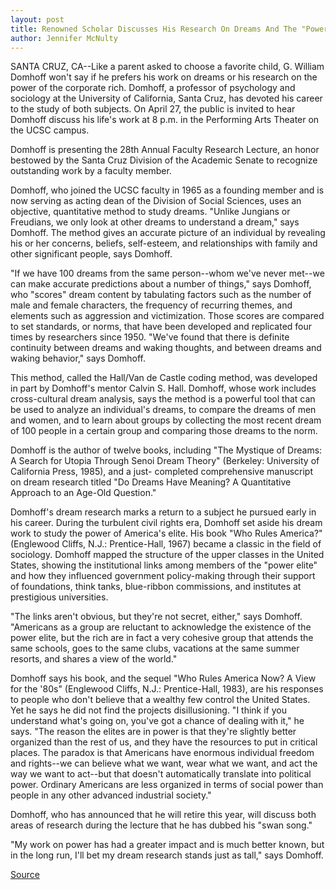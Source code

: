 ```yaml
---
layout: post
title: Renowned Scholar Discusses His Research On Dreams And The "Power Elite" During Public Lecture April 27 
author: Jennifer McNulty
---
```


SANTA CRUZ, CA--Like a parent asked to choose a favorite child, G.  William Domhoff won't say if he prefers his work on dreams or his  research on the power of the corporate rich. Domhoff, a professor of  psychology and sociology at the University of California, Santa Cruz,  has devoted his career to the study of both subjects. On April 27, the  public is invited to hear Domhoff discuss his life's work at 8 p.m. in  the Performing Arts Theater on the UCSC campus.

Domhoff is presenting the 28th Annual Faculty Research  Lecture, an honor bestowed by the Santa Cruz Division of the  Academic Senate to recognize outstanding work by a faculty  member.

Domhoff, who joined the UCSC faculty in 1965 as a founding  member and is now serving as acting dean of the Division of Social  Sciences, uses an objective, quantitative method to study dreams.  "Unlike Jungians or Freudians, we only look at other dreams to  understand a dream," says Domhoff. The method gives an accurate  picture of an individual by revealing his or her concerns, beliefs,  self-esteem, and relationships with family and other significant  people, says Domhoff.

"If we have 100 dreams from the same person--whom we've  never met--we can make accurate predictions about a number of  things," says Domhoff, who "scores" dream content by tabulating  factors such as the number of male and female characters, the  frequency of recurring themes, and elements such as aggression and  victimization. Those scores are compared to set standards, or  norms, that have been developed and replicated four times by  researchers since 1950. "We've found that there is definite  continuity between dreams and waking thoughts, and between  dreams and waking behavior," says Domhoff.

This method, called the Hall/Van de Castle coding method, was  developed in part by Domhoff's mentor Calvin S. Hall. Domhoff, whose  work includes cross-cultural dream analysis, says the method is a  powerful tool that can be used to analyze an individual's dreams, to  compare the dreams of men and women, and to learn about groups by  collecting the most recent dream of 100 people in a certain group  and comparing those dreams to the norm.

Domhoff is the author of twelve books, including "The Mystique  of Dreams: A Search for Utopia Through Senoi Dream Theory"  (Berkeley: University of California Press, 1985), and a just- completed comprehensive manuscript on dream research titled "Do  Dreams Have Meaning? A Quantitative Approach to an Age-Old  Question."

Domhoff's dream research marks a return to a subject he  pursued early in his career. During the turbulent civil rights era,  Domhoff set aside his dream work to study the power of America's  elite. His book "Who Rules America?" (Englewood Cliffs, N.J.:  Prentice-Hall, 1967) became a classic in the field of sociology.  Domhoff mapped the structure of the upper classes in the United  States, showing the institutional links among members of the  "power elite" and how they influenced government policy-making  through their support of foundations, think tanks, blue-ribbon  commissions, and institutes at prestigious universities.

"The links aren't obvious, but they're not secret, either," says  Domhoff. "Americans as a group are reluctant to acknowledge the  existence of the power elite, but the rich are in fact a very cohesive  group that attends the same schools, goes to the same clubs,  vacations at the same summer resorts, and shares a view of the  world."

Domhoff says his book, and the sequel "Who Rules America  Now? A View for the '80s" (Englewood Cliffs, N.J.: Prentice-Hall,  1983), are his responses to people who don't believe that a wealthy  few control the United States. Yet he says he did not find the  projects disillusioning. "I think if you understand what's going on,  you've got a chance of dealing with it," he says. "The reason the  elites are in power is that they're slightly better organized than the  rest of us, and they have the resources to put in critical places. The  paradox is that Americans have enormous individual freedom and  rights--we can believe what we want, wear what we want, and act  the way we want to act--but that doesn't automatically translate  into political power. Ordinary Americans are less organized in terms  of social power than people in any other advanced industrial  society."

Domhoff, who has announced that he will retire this year, will  discuss both areas of research during the lecture that he has dubbed  his "swan song."

"My work on power has had a greater impact and is much better  known, but in the long run, I'll bet my dream research stands just as  tall," says Domhoff.

[Source](http://www1.ucsc.edu/news_events/press_releases/archive/93-94/04-94/040494-Dream_research_and_.html "Permalink to 040494-Dream_research_and_")
